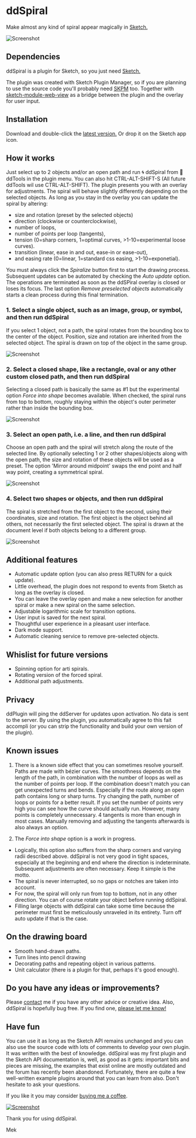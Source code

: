 # ddSpiral
Make almost any kind of spiral appear magically in [Sketch.](https:www.sketch.com)

![Screenshot](repository_images/overlay.png)

## Dependencies
ddSpiral is a plugin for Sketch, so you just need [Sketch.](https://www.sketch.com)

The plugin was created with Sketch Plugin Manager, so if you are planning to use the source code you'll probably need [SKPM](https://github.com/skpm/skpm) too. Together with [sketch-module-web-view](https://github.com/skpm/sketch-module-web-view/tree/master/docs) as a bridge between the plugin and the overlay for user input.

## Installation
Download and double-click the [latest version.](https://github.com/Design-Dude/ddSpiral/releases/latest) Or drop it on the Sketch app icon. 

## How it works
Just select up to 2 objects and/or an open path and run 🌀 ddSpiral from 🧰 ddTools in the plugin menu. You can also hit CTRL-ALT-SHIFT-S (All future ddTools wil use CTRL-ALT-SHIFT). The plugin presents you with an overlay for adjustments. The spiral will behave slightly differently depending on the selected objects. As long as you stay in the overlay you can update the spiral by altering:
- size and rotation (preset by the selected objects)
- direction (clockwise or counterclockwise),
- number of loops,
- number of points per loop (tangents),
- tension (0=sharp corners, 1=optimal curves, >1-10=experimental loose curves).
- transition (linear, ease in and out, ease-in or ease-out),
- and easing rate (0=linear, 1=standard css easing, >1-10=exponetial).

You must always click the _Spiralize_ button first to start the drawing process. Subsequent updates can be automated by checking the _Auto update_ option. The operations are terminated as soon as the ddSPiral overlay is closed or loses its focus. The last option _Remove preselected objects_ automatically starts a clean process during this final termination.

### 1. Select a single object, such as an image, group, or symbol, and then run ddSpiral
If you select 1 object, not a path, the spiral rotates from the bounding box to the center of the object. Position, size and rotation are inherited from the selected object. The spiral is drawn on top of the object in the same group.

![Screenshot](repository_images/object.svg)

### 2. Select a closed shape, like a rectangle, oval or any other custom closed path, and then run ddSpiral
Selecting a closed path is basically the same as #1 but the experimental option _Force into shape_ becomes available. When checked, the spiral runs from top to bottom, roughly staying within the object's outer perimeter rather than inside the bounding box.

![Screenshot](repository_images/shape.svg)

### 3. Select an open path, i.e. a line, and then run ddSpiral
Choose an open path and the spiral will stretch along the route of the selected line. By optionally selecting 1 or 2 other shapes/objects along with the open path, the size and rotation of these objects will be used as a preset. The option 'Mirror around midpoint' swaps the end point and half way point, creating a symmetrical spiral.

![Screenshot](repository_images/path.svg)

### 4. Select two shapes or objects, and then run ddSpiral
The spiral is stretched from the first object to the second, using their coordinates, size and rotation. The first object is the object behind all others, not necessarily the first selected object. The spiral is drawn at the document level if both objects belong to a different group.

![Screenshot](repository_images/objects.svg)

## Additional features
- Automatic update option (you can also press RETURN for a quick update).
- Little overhead, the plugin does not respond to events from Sketch as long as the overlay is closed.
- You can leave the overlay open and make a new selection for another spiral or make a new spiral on the same selection.
- Adjustable logarithmic scale for transition options.
- User input is saved for the next spiral.
- Thoughtful user experience in a pleasant user interface.
- Dark mode support.
- Automatic cleaning service to remove pre-selected objects.

## Whislist for future versions
- Spinning option for arti spirals.
- Rotating version of the forced spiral.
- Additional path adjustments.

## Privacy
ddPlugin will ping the ddServer for updates upon activation. No data is sent to the server. By using the plugin, you automatically agree to this fait accompli (or you can strip the functionality and build your own version of the plugin).

## Known issues
1. There is a known side effect that you can sometimes resolve yourself. Paths are made with bézier curves. The smoothness depends on the length of the path, in combination with the number of loops as well as the number of points per loop. If the combination doesn't match you can get unexpected turns and bends. Especially if the route along an open path contains long or sharp turns. Try changing the path, number of loops or points for a better result. If you set the number of points very high you can see how the curve should actually run. However, many points is completely unnecessary. 4 tangents is more than enough in most cases. Manually removing and adjusting the tangents afterwards is also always an option.

2. The _Force into shape_ option is a work in progress.
- Logically, this option also suffers from the sharp corners and varying radii described above. ddSpiral is not very good in tight spaces, especially at the beginning and end where the direction is indeterminate. Subsequent adjustments are often necessary. Keep it simple is the motto.
- The spiral is never interrupted, so no gaps or notches are taken into account.
- For now, the spiral will only run from top to bottom, not in any other direction. You can of course rotate your object before running ddSpiral.
- Filling large objects with ddSpiral can take some time because the perimeter must first be meticulously unraveled in its entirety. Turn off auto update if that is the case.

## On the drawing board
- Smooth hand-drawn paths.
- Turn lines into pencil drawing
- Decorating paths and repeating object in various patterns.
- Unit calculator (there is a plugin for that, perhaps it's good enough).

## Do you have any ideas or improvements?
Please [contact](https://github.com/Design-Dude/ddSpiral/discussions) me if you have any other advice or creative idea. Also, ddSpiral is hopefully bug free. If you find one, [please let me know! ](https://github.com/Design-Dude/ddSpiral/issues)

## Have fun
You can use it as long as the Sketch API remains unchanged and you can also use the source code with lots of comments to develop your own plugin. It was written with the best of knowledge. ddSpiral was my first plugin and the Sketch API documentation is, well, as good as it gets: important bits and pieces are missing, the examples that exist online are mostly outdated and the forum has recently been abandoned. Fortunately, there are quite a few well-written example plugins around that you can learn from also. Don't hesitate to ask your questions.

If you like it you may consider [buying me a coffee](https://www.buymeacoffee.com/Mastermek).

[![Screenshot](repository_images/coffee.svg)](https://www.buymeacoffee.com/Mastermek)

Thank you for using ddSpiral.

Mek


